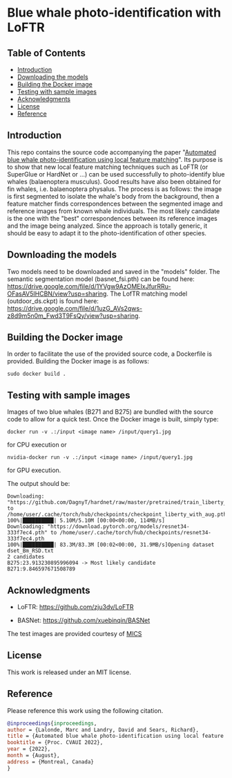 # Blue whale photo-identification with LoFTR <!-- omit in toc -->

## Table of Contents <!-- omit in toc -->

- [Introduction](#introduction)
- [Downloading the models](#downloading-the-models)
- [Building the Docker image](#building-the-docker-image)
- [Testing with sample images](#testing-with-sample-images)
- [Acknowledgments](#acknowledgments)
- [License](#license)
- [Reference](#reference)

## Introduction

This repo contains the source code accompanying the paper "[Automated blue whale photo-identification using local feature matching](https://www.researchgate.net/publication/364141248_Automated_blue_whale_photo-identification_using_local_feature_matching)". Its purpose is to show that new local feature matching techniques such as LoFTR (or SuperGlue or HardNet or ...) can be used successfully to photo-identify blue whales (balaenoptera musculus). Good results have also been obtained for fin whales, i.e. balaenoptera physalus. The process is as follows: the image is first segmented to isolate the whale's body from the background, then a feature matcher finds correspondences between the segmented image and reference images from known whale individuals. The most likely candidate is the one with the "best" correspondences between its reference images and the image being analyzed. Since the approach is totally generic, it should be easy to adapt it to the photo-identification of other species.

## Downloading the models

Two models need to be downloaded and saved in the "models" folder. The semantic segmentation model (basnet_fsi.pth) can be found here: https://drive.google.com/file/d/1YVgw9AzOMEIxJfurRRu-OFasAV5IHCBN/view?usp=sharing. The LofTR matching model (outdoor_ds.ckpt) is found here: https://drive.google.com/file/d/1uzG_AVs2qws-z8d9m5n0m_Fwd3T9FsQy/view?usp=sharing. 

## Building the Docker image

In order to facilitate the use of the provided source code, a Dockerfile is provided. Building the Docker image is as follows:

```shell
sudo docker build .
```

## Testing with sample images

Images of two blue whales (B271 and B275) are bundled with the source code to allow for a quick test. Once the Docker image is built, simply type:
```shell
docker run -v .:/input <image name> /input/query1.jpg
```
for CPU execution or
```shell
nvidia-docker run -v .:/input <image name> /input/query1.jpg
```
for GPU execution.

The output should be:
```
Downloading: "https://github.com/DagnyT/hardnet/raw/master/pretrained/train_liberty_with_aug/checkpoint_liberty_with_aug.pth" to /home/user/.cache/torch/hub/checkpoints/checkpoint_liberty_with_aug.pth
100%|██████████| 5.10M/5.10M [00:00<00:00, 114MB/s]
Downloading: "https://download.pytorch.org/models/resnet34-333f7ec4.pth" to /home/user/.cache/torch/hub/checkpoints/resnet34-333f7ec4.pth
100%|██████████| 83.3M/83.3M [00:02<00:00, 31.9MB/s]Opening dataset dset_Bm_RSD.txt
2 candidates
B275:23.913230895996094 -> Most likely candidate
B271:9.846597671508789 
```

## Acknowledgments

* LoFTR: https://github.com/zju3dv/LoFTR

* BASNet: https://github.com/xuebinqin/BASNet

The test images are provided courtesy of [MICS](https://www.rorqual.com/english/home)

## License

This work is released under an MIT license.

## Reference

Please reference this work using the following citation.

```bibtex
@inproceedings{inproceedings,
author = {Lalonde, Marc and Landry, David and Sears, Richard},
title = {Automated blue whale photo-identification using local feature matching},
booktitle = {Proc. CVAUI 2022},
year = {2022},
month = {August}, 
address = {Montreal, Canada}
}
```


